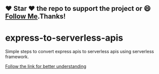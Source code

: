 ## :heart: Star :heart: the repo to support the project or :smile:[Follow Me](https://github.com/harsh6768).Thanks!

# express-to-serverless-apis
Simple steps to convert express apis to serverless apis using serverless framework.

[Follow the link for better understanding](https://serverless.com/blog/serverless-express-rest-api/)

